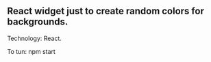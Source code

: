 ## React widget just to create random colors for backgrounds.

Technology: React.

To tun: npm start
